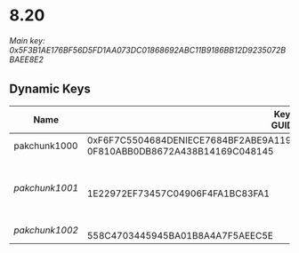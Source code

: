 # 8.20

###### *Main key: 0x5F3B1AE176BF56D5FD1AA073DC01868692ABC11B9186BB12D9235072BBAEE8E2*

## Dynamic Keys

| Name           | Key<br/>GUID                                                                                              | Notes                              |
|----------------|-----------------------------------------------------------------------------------------------------------|------------------------------------|
| pakchunk1000   | 0xF6F7C5504684DENIECE7684BF2ABE9A119A821DF0F7C7D1759E41A704203733338<br/>0F810ABB0DB8672A438B14169C048145 |                                    |
| *pakchunk1001* | <br/>1E22972EF73457C04906F4FA1BC83FA1                                                                     | Early version of the Ruination set |
| *pakchunk1002* | <br/>558C4703445945BA01B8A4A7F5AEEC5E                                                                     | Bao Bros set                       |

